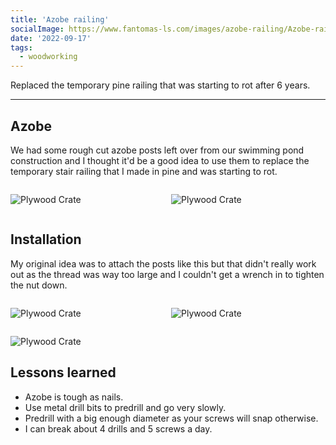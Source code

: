 ```yaml
---
title: 'Azobe railing'
socialImage: https://www.fantomas-ls.com/images/azobe-railing/Azobe-railing-5.jpg
date: '2022-09-17'
tags:
  - woodworking
---
```


Replaced the temporary pine railing that was starting to rot after 6 years.​

---
## Azobe

We had some rough cut azobe posts left over from our swimming pond construction and I thought it'd be a good idea to use them to replace the temporary stair railing that I made in pine and was starting to rot.

<div style="display: grid; 
  grid-template-columns: 1fr 1fr; 
  grid-template-rows: 1fr; 
  gap: 0px 10px; 
  grid-template-areas:. .; ">

<div>

![Plywood Crate](/images/azobe-railing/Azobe-railing-1.jpeg "Rough cut and not so very straight azobe post.")
</div>

<div>

![Plywood Crate](/images/azobe-railing/Azobe-railing-2.jpeg "Cut to length, sanded and bevelled the top.")
</div>

</div>

## Installation

My original idea was to attach the posts like this but that didn't really work out as the thread was way too large and I couldn't get a wrench in to tighten the nut down. 

<div style="display: grid; 
  grid-template-columns: 1fr 1fr; 
  grid-template-rows: 1fr; 
  gap: 0px 10px; 
  grid-template-areas:. . .; ">

<div>

![Plywood Crate](/images/azobe-railing/Azobe-railing-3.jpeg "I opted to simply glue them in place instead. Tec7 to the rescue!")
</div>
<div>

![Plywood Crate](/images/azobe-railing/Azobe-railing-4.jpeg "My original idea to toe screw the rails into the posts was quickly abandoned and I used these brackets instead.")
</div>
</div>

![Plywood Crate](/images/azobe-railing/Azobe-railing-5.jpeg "Should last quite a few years.")

## Lessons learned

* Azobe is tough as nails.
* Use metal drill bits to predrill and go very slowly.
* Predrill with a big enough diameter as your screws will snap otherwise.
* I can break about 4 drills and 5 screws a day.